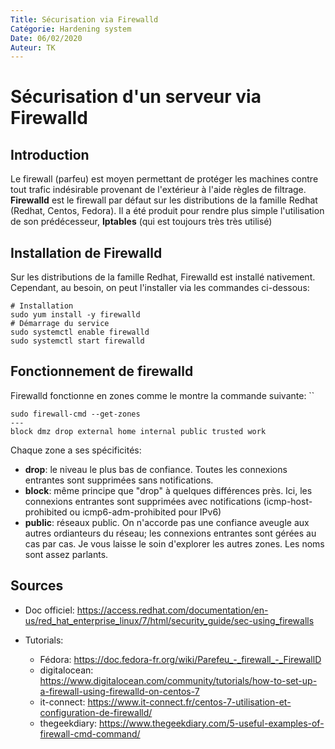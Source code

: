 ```yaml
---
Title: Sécurisation via Firewalld
Catégorie: Hardening system
Date: 06/02/2020
Auteur: TK
---
```


# Sécurisation d'un serveur via Firewalld
## Introduction
Le firewall (parfeu) est moyen permettant de protéger les machines contre tout trafic indésirable provenant de l'extérieur à l'aide règles de filtrage.
**Firewalld** est le firewall par défaut sur les distributions de la famille Redhat (Redhat, Centos, Fedora). Il a été produit pour rendre plus simple l'utilisation de son prédécesseur, **Iptables** (qui est toujours très très utilisé)

## Installation de Firewalld
Sur les distributions de la famille Redhat, Firewalld est installé nativement. Cependant, au besoin, on peut l'installer via les commandes ci-dessous:
```
# Installation
sudo yum install -y firewalld
# Démarrage du service
sudo systemctl enable firewalld
sudo systemctl start firewalld
```
## Fonctionnement de firewalld
Firewalld fonctionne en zones comme le montre la commande suivante: ``
```
sudo firewall-cmd --get-zones
---
block dmz drop external home internal public trusted work
```
Chaque zone a ses spécificités:
- **drop**: le niveau le plus bas de confiance. Toutes les connexions entrantes sont supprimées sans notifications.
- **block**: même principe que "drop" à quelques différences près. Ici, les connexions entrantes sont supprimées avec notifications (icmp-host-prohibited ou icmp6-adm-prohibited pour IPv6)
- **public**: réseaux public. On n'accorde pas une confiance aveugle aux autres ordianteurs du réseau; les connexions entrantes sont gérées au cas par cas.
Je vous laisse le soin d'explorer les autres zones. Les noms sont assez parlants.




## Sources
- Doc officiel: https://access.redhat.com/documentation/en-us/red_hat_enterprise_linux/7/html/security_guide/sec-using_firewalls

- Tutorials:
  - Fédora: https://doc.fedora-fr.org/wiki/Parefeu_-_firewall_-_FirewallD
  - digitalocean: https://www.digitalocean.com/community/tutorials/how-to-set-up-a-firewall-using-firewalld-on-centos-7
  - it-connect: https://www.it-connect.fr/centos-7-utilisation-et-configuration-de-firewalld/
  - thegeekdiary: https://www.thegeekdiary.com/5-useful-examples-of-firewall-cmd-command/
